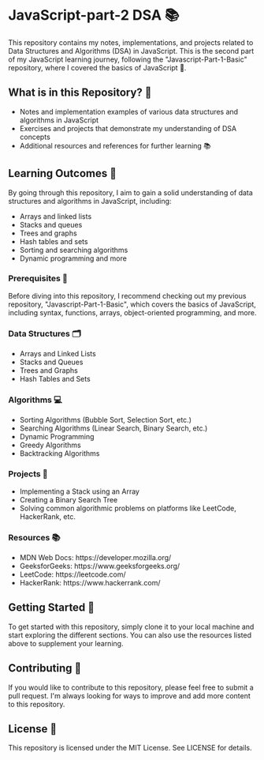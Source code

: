# JavaScript-part-2 DSA 📚

This repository contains my notes, implementations, and projects related to Data Structures and Algorithms (DSA) in JavaScript. This is the second part of my JavaScript learning journey, following the "Javascript-Part-1-Basic" repository, where I covered the basics of JavaScript 📖.

## What is in this Repository? 🤔

* Notes and implementation examples of various data structures and algorithms in JavaScript
* Exercises and projects that demonstrate my understanding of DSA concepts
* Additional resources and references for further learning 📚

## Learning Outcomes 🎯

By going through this repository, I aim to gain a solid understanding of data structures and algorithms in JavaScript, including:

* Arrays and linked lists
* Stacks and queues
* Trees and graphs
* Hash tables and sets
* Sorting and searching algorithms
* Dynamic programming and more

### Prerequisites 📝

Before diving into this repository, I recommend checking out my previous repository, "Javascript-Part-1-Basic", which covers the basics of JavaScript, including syntax, functions, arrays, object-oriented programming, and more.

### Data Structures 🗂️

<ul>
  <li>Arrays and Linked Lists</li>
  <li>Stacks and Queues</li>
  <li>Trees and Graphs</li>
  <li>Hash Tables and Sets</li>
</ul>

### Algorithms 💻

<ul>
  <li>Sorting Algorithms (Bubble Sort, Selection Sort, etc.)</li>
  <li>Searching Algorithms (Linear Search, Binary Search, etc.)</li>
  <li>Dynamic Programming</li>
  <li>Greedy Algorithms</li>
  <li>Backtracking Algorithms</li>
</ul>

### Projects 🎉

<ul>
  <li>Implementing a Stack using an Array</li>
  <li>Creating a Binary Search Tree</li>
  <li>Solving common algorithmic problems on platforms like LeetCode, HackerRank, etc.</li>
</ul>

### Resources 📚

<ul>
  <li>MDN Web Docs: https://developer.mozilla.org/</li>
  <li>GeeksforGeeks: https://www.geeksforgeeks.org/</li>
  <li>LeetCode: https://leetcode.com/</li>
  <li>HackerRank: https://www.hackerrank.com/</li>
</ul>

## Getting Started 🚀

To get started with this repository, simply clone it to your local machine and start exploring the different sections. You can also use the resources listed above to supplement your learning.

## Contributing 🤝

If you would like to contribute to this repository, please feel free to submit a pull request. I'm always looking for ways to improve and add more content to this repository.

## License 📝

This repository is licensed under the MIT License. See LICENSE for details.